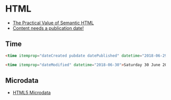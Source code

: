 # HTML

* [The Practical Value of Semantic HTML](https://www.brucelawson.co.uk/2018/the-practical-value-of-semantic-html/)
* [Content needs a publication date!](https://www.brucelawson.co.uk/2018/content-needs-a-publication-date/)

## Time

```html
<time itemprop="dateCreated pubdate datePublished" datetime="2018-06-29">Friday 29 June 2018</time>

<time itemprop="dateModified" datetime="2018-06-30">Saturday 30 June 2018</time>
```

## Microdata

* [HTML5 Microdata](https://html.spec.whatwg.org/multipage/#toc-microdata)